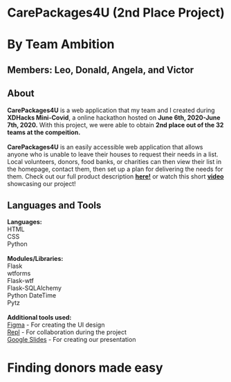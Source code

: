 # CarePackages4U (2nd Place Project)
# By Team Ambition
## **Members: Leo, Donald, Angela, and Victor**
## About
**CarePackages4U** is a web application that my team and I created during **XDHacks Mini-Covid**, a online hackathon hosted on **June 6th, 2020-June 7th, 2020.** With this project, we were able to obtain **2nd place out of the 32 teams at the compeition.**
<br />
<br />
     **CarePackages4U** is an easily accessible web application that allows anyone who is unable to leave their houses to request their needs in a list. Local volunteers, donors, food banks, or charities can then view their list in the homepage, contact them, then set up a plan for delivering the needs for them. Check out our full product description [**here!**](https://docs.google.com/presentation/d/e/2PACX-1vT1LJSLl0Z23vlOB85TWzxkdg2SoNmK6iAD0qhNeztc8oaRX2forELng5JmbBCLlNxqIqWITkGGG1l1/pub?start=true&loop=false&delayms=15000&slide=id.p) or watch this short [**video**](https://www.youtube.com/watch?v=zyt20a6v2qw) showcasing our project!
## Languages and Tools
**Languages:** <br />
HTML
<br />CSS
<br />Python <br />
<br />**Modules/Libraries:**
<br />Flask
<br />wtforms
<br />Flask-wtf
<br />Flask-SQLAlchemy
<br />Python DateTime
<br />Pytz <br />
<br /> **Additional tools used:**<br />
[Figma](https://www.figma.com/) - For creating the UI design 
<br />[Repl](https://repl.it/) - For collaboration during the project
<br />[Google Slides](https://www.google.ca/slides/about/) - For creating our presentation
# Finding donors made easy

